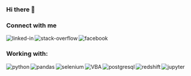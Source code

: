 ### Hi there 👋

### Connect with me<br>
[<img align="left" alt="linked-in" src="https://img.shields.io/badge/linkedin-%230077B5.svg?&style=for-the-badge&logo=linkedin&logoColor=white" />](https://www.linkedin.com/in/lukaszsiadkowski/)[<img align="left" alt="stack-overflow" src="https://img.shields.io/badge/stack%20overflow-FE7A16?logo=stack-overflow&logoColor=white&style=for-the-badge" />](https://stackoverflow.com/users/17686579/lukasz)[<img align="left" alt="facebook" src="https://img.shields.io/badge/facebook-%231877F2.svg?&style=for-the-badge&logo=facebook&logoColor=white" />](https://www.facebook.com/lukasz.siadkowski)<br>
### Working with:<br>
<img align="left" alt="python" src="https://img.shields.io/badge/python%20-%2320232a.svg?&style=for-the-badge&logo=python&logoColor=%2361DAFB" />
<img align="left" alt="pandas" src="https://img.shields.io/badge/pandas%20-%874706.svg?&style=for-the-badge&logo=pandas&logoColor=%FFFFFF" />
<img align="left" alt="selenium" src="https://img.shields.io/badge/selenium%20-%aaaaa.svg?&style=for-the-badge&logo=selenium&logoColor=%aaaaaaaa" />
<img align="left" alt="VBA" src="https://img.shields.io/badge/VBA%20-%2320232a.svg?&style=for-the-badge&logo=VBA&logoColor=%2361DAFB" />
<img align="left" alt="postgresql" src="https://img.shields.io/badge/postgreSQL%20-%2320232a.svg?&style=for-the-badge&logo=postgresql&logoColor=%2361DAFB" />
<img align="left" alt="redshift" src="https://img.shields.io/badge/Redshift%20-%2320232a.svg?&style=for-the-badge&logo=redshift&logoColor=%2361DAFB" />
<img align="left" alt="jupyter" src="https://img.shields.io/badge/jupyter%20-%2320232a.svg?&style=for-the-badge&logo=jupyter&logoColor=%2361DAFB" /><br>
<br>


<!--


- 🔭 I’m currently working on ...
- 🌱 I’m currently learning ... julia cobol airflow apache kafka
- 👯 I’m looking to collaborate on ...
- 🤔 I’m looking for help with ...
- 💬 Ask me about ...
- 📫 How to reach me: ...
- 😄 Pronouns: ...
- ⚡ Fun fact: ...
-->

